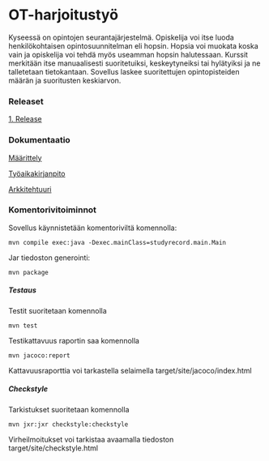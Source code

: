 # OT-harjoitustyö

Kyseessä on opintojen seurantajärjestelmä.
Opiskelija voi itse luoda henkilökohtaisen opintosuunnitelman eli hopsin. 
Hopsia voi muokata koska vain ja opiskelija voi tehdä myös useamman hopsin halutessaan.
Kurssit merkitään itse manuaalisesti suoritetuiksi, keskeytyneiksi tai hylätyiksi ja ne talletetaan tietokantaan. 
Sovellus laskee suoritettujen opintopisteiden määrän ja suoritusten keskiarvon.

### Releaset

[1. Release](https://github.com/Vekkumasa/OhjelmistoTekniikka/releases/tag/viikko5)

### Dokumentaatio

[Määrittely](https://github.com/Vekkumasa/OhjelmistoTekniikka/blob/master/dokumentointi/maarittely.md)

[Työaikakirjanpito](https://github.com/Vekkumasa/OhjelmistoTekniikka/blob/master/dokumentointi/kirjanpito.md)

[Arkkitehtuuri](https://github.com/Vekkumasa/OhjelmistoTekniikka/blob/master/dokumentointi/arkkitehtuuri.md)

### Komentorivitoiminnot

Sovellus käynnistetään komentoriviltä komennolla:

`mvn compile exec:java -Dexec.mainClass=studyrecord.main.Main`

Jar tiedoston generointi:

`mvn package`

##### Testaus

Testit suoritetaan komennolla
 
`mvn test`

Testikattavuus raportin saa komennolla

`mvn jacoco:report`

Kattavuusraporttia voi tarkastella selaimella target/site/jacoco/index.html

##### Checkstyle

Tarkistukset suoritetaan komennolla

`mvn jxr:jxr checkstyle:checkstyle`

Virheilmoitukset voi tarkistaa avaamalla tiedoston target/site/checkstyle.html
